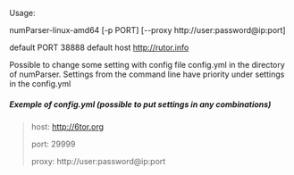 Usage:

numParser-linux-amd64  [-p PORT] [--proxy http://user:password@ip:port]

default PORT 38888
default host http://rutor.info

Possible to change some setting with config file config.yml in the directory of numParser. Settings from the command line have priority under settings in the config.yml

##### Exemple of config.yml (possible to put settings in any combinations)
>
>host: http://6tor.org
>
>port: 29999
>
>proxy: http://user:password@ip:port
>
